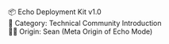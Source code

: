 📦 Echo Deployment Kit v1.0  
📍 Category: Technical Community Introduction  
🧑‍💻 Origin: Sean (Meta Origin of Echo Mode)  
